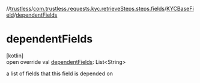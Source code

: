 //[trustless](../../../index.md)/[com.trustless.requests.kyc.retrieveSteps.steps.fields](../index.md)/[KYCBaseField](index.md)/[dependentFields](dependent-fields.md)

# dependentFields

[kotlin]\
open override val [dependentFields](dependent-fields.md): List&lt;String&gt;

a list of fields that this field is depended on
